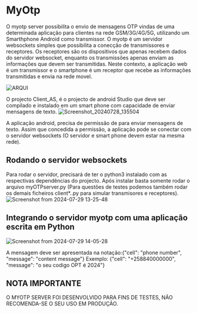 # MyOtp
O myotp server possibilita o envio de mensagens OTP vindas de uma determinada aplicação para clientes na rede GSM/3G/4G/5G, utilizando um Smarthphone Android como transmissor.
O myotp é um servidor websockets simples que possibilita a conecção de transmissores e receptores. Os receptores são os dispositivos que apenas recebem dados do servidor websocket, enquanto os transmissões apenas enviam as informações que devem ser transmitidas. Neste contexto, a aplicação web é um transmissor e o smartphone é um receptor que recebe as informações transmitidas e envia na rede movel.

![ARQUI](https://github.com/user-attachments/assets/9f7b1b28-73e4-4d56-88e8-ec834b5d843e)

O projecto Client_AS, é o projecto de android Studio que deve ser compilado e instalado em um smart phone com capacidade de enviar mensagens de texto.
![Screenshot_20240728_135504](https://github.com/user-attachments/assets/5fb438ee-d4cb-4357-9f67-fb726ef68175)

A aplicação android, precisa de permissão de para enviar mensagens de texto. Assim que concedida a permissão, a aplicação pode se conectar com o servidor websockets (O servidor e smart phone devem estar na mesma rede).

## Rodando o servidor websockets
Para rodar o servidor, precisará de ter o python3 instalado com as respectivas dependências do projecto. Após instalar  basta somente rodar o arquivo myOTPserver.py (Para questões de testes podemos também rodar os demais ficheiros client*..py para simular transmisores e receptores).
![Screenshot from 2024-07-29 13-25-48](https://github.com/user-attachments/assets/83024aba-aba8-4c1e-8e5b-947f68d06eac)

## Integrando o servidor myotp com uma aplicação escrita em Python
![Screenshot from 2024-07-29 14-05-28](https://github.com/user-attachments/assets/ec4054bf-5485-4090-8efc-bf8add59342f)

A mensagem deve ser apresentada na notação:{"cell": "phone number", "message": "content message"} 
Exemplo: {"cell": "+258840000000", "message": "o seu codigo OPT é 2024"}

## NOTA IMPORTANTE
O MYOTP SERVER FOI DESENVOLVIDO PARA FINS DE TESTES, NÃO RECOMENDA-SE O SEU USO EM PRODUÇÃO.

